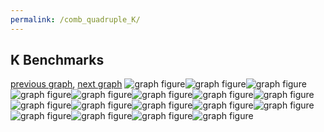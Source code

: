 ```yaml
---
permalink: /comb_quadruple_K/
---
```



 ## K Benchmarks

[previous graph](../comb_quadruple_JSOND/), [next graph](../comb_quadruple_O/)
![graph figure](./images/quadruple/K/K-AVL_box.png)![graph figure](./images/quadruple/K/K-A_box.png)![graph figure](./images/quadruple/K/K-CYPHERD_box.png)![graph figure](./images/quadruple/K/K-EGG_box.png)![graph figure](./images/quadruple/K/K-FACE_box.png)![graph figure](./images/quadruple/K/K-FLOYD_box.png)![graph figure](./images/quadruple/K/K-F_box.png)![graph figure](./images/quadruple/K/K-H_box.png)![graph figure](./images/quadruple/K/K-JSOND_box.png)![graph figure](./images/quadruple/K/K-K_box.png)![graph figure](./images/quadruple/K/K-O_box.png)![graph figure](./images/quadruple/K/K-PDFD_box.png)![graph figure](./images/quadruple/K/K-RB_box.png)![graph figure](./images/quadruple/K/K-ROD_box.png)![graph figure](./images/quadruple/K/K-SMATRIX_box.png)![graph figure](./images/quadruple/K/K-SORTD_box.png)![graph figure](./images/quadruple/K/K-ZB_box.png)
